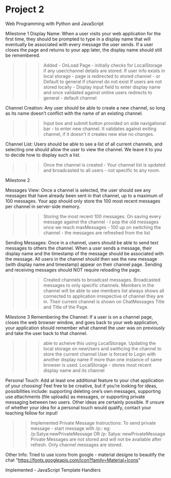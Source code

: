 # Project 2

Web Programming with Python and JavaScript

Milestone 1
Display Name: When a user visits your web application for the first time, they should be prompted to type in a display name that will eventually be associated with every message the user sends.
If a user closes the page and returns to your app later, the display name should still be remembered.
>>> Added - OnLoad Page - initially checks for LocalStorage if any user/channel details are stored.
>> If user info exists in local storage - page is redirected to stored channel - or Default to general if channel do not exist
>>> If users are not stored locally - Display input field to enter display name and once validated against online users redirects to general - default channel

Channel Creation: Any user should be able to create a new channel, so long as its name doesn’t conflict with the name of an existing channel.
>>> Input box and submit button provided on side navigational bar - to enter new channel. It validates against exiting channel, if it doesn't it creates new else no changes.

Channel List: Users should be able to see a list of all current channels, and selecting one should allow the user to view the channel.
We leave it to you to decide how to display such a list.
>>> Once the channel is created - Your channel list is updated and broadcasted to all users - not specific to any room.

Milestone 2

Messages View: Once a channel is selected, the user should see any messages that have already been sent in that channel, up to a maximum of 100 messages.
Your app should only store the 100 most recent messages per channel in server-side memory.
>>> Storing the most recent 100 messages. On saving every message against the channel - I pop the old messages once we reach maxMessages - 100
>>> up on switching the channel - the messages are refreshed from the list

Sending Messages: Once in a channel, users should be able to send text messages to others the channel. When a user sends a message, their display name and the timestamp of the message should be associated with the message. All users in the channel should then see the new message (with display name and timestamp) appear on their channel page.
Sending and receiving messages should NOT require reloading the page.
>>> Created channels to broadcast messages. Broadcasted messages to only specific channels. Members in the channel will be able to see
>>> members list always shows all connected to application irrespective of channel they are in.
>>> Their current channel is shown on ChatMessages Title and Title of the Page.

Milestone 3
Remembering the Channel: If a user is on a channel page, closes the web browser window, and goes back to your web application,
your application should remember what channel the user was on previously and take the user back to that channel.
>>> able to acheive this using LocalStorage. Updating the local storage on newUsers and swithcing the channel to store the current channel
>>> User is forced to Login with another display name if more than one instance of same browser is used.
>>> LocalStorage - stores most recent display name and its channel

Personal Touch: Add at least one additional feature to your chat application of your choosing! Feel free to be creative,
but if you’re looking for ideas, possibilities include: supporting deleting one’s own messages,
supporting use attachments (file uploads) as messages, or supporting private messaging between two users.
Other ideas are certainly possible. If unsure of whether your idea for a personal touch would qualify, contact your teaching fellow for input!
>> Implemented Private Message
>> Instructions: To send private message - start message with /p:<userName>:<privateMessage>
>> eg: /p:Satya:newPrivateMessage OR /p: Satya: newPrivateMessage
>> Private Messages are not stored and will not be available after refresh. Only channel messages are stored.



Other Info:
Tried to use icons from google - material designe to beautify the chat
"https://fonts.googleapis.com/icon?family=Material+Icons"

Implemented - JavaScript Template Handlers